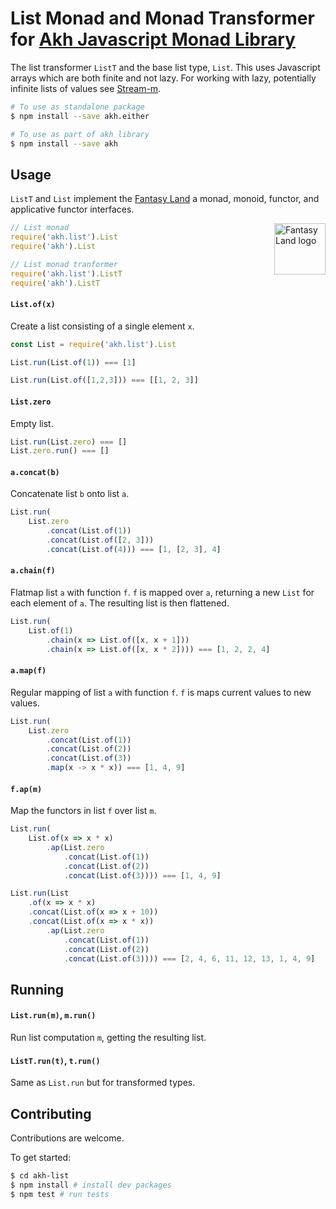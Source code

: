 # List Monad and Monad Transformer for [Akh Javascript Monad Library](https://github.com/mattbierner/akh)

The list transformer `ListT` and the base list type, `List`. This uses Javascript arrays which are both finite and not lazy. For working with lazy, potentially infinite lists of values see [Stream-m][stream-m].

```bash
# To use as standalone package
$ npm install --save akh.either

# To use as part of akh library
$ npm install --save akh
```

## Usage
`ListT` and `List` implement the [Fantasy Land][fl]  a monad, monoid, functor, and applicative functor interfaces.

<a href="https://github.com/fantasyland/fantasy-land">
    <img src="https://raw.github.com/fantasyland/fantasy-land/master/logo.png" align="right" width="82px" height="82px" alt="Fantasy Land logo" />
</a>

```js
// List monad
require('akh.list').List
require('akh').List

// List monad tranformer
require('akh.list').ListT
require('akh').ListT
```

#### `List.of(x)`
Create a list consisting of a single element `x`.

```js
const List = require('akh.list').List

List.run(List.of(1)) === [1]

List.run(List.of([1,2,3])) === [[1, 2, 3]]
```

#### `List.zero`
Empty list.

```js
List.run(List.zero) === []
List.zero.run() === []
```

#### `a.concat(b)`
Concatenate list `b` onto list `a`. 

```js
List.run(
    List.zero
        .concat(List.of(1))
        .concat(List.of([2, 3]))
        .concat(List.of(4))) === [1, [2, 3], 4]
```

#### `a.chain(f)`
Flatmap list `a` with function `f`. `f` is mapped over `a`, returning a new `List` for each element of `a`. The resulting list is then flattened.

```js
List.run(
    List.of(1)
        .chain(x => List.of([x, x + 1]))
        .chain(x => List.of([x, x * 2]))) === [1, 2, 2, 4]
```

#### `a.map(f)`
Regular mapping of list `a` with function `f`. `f` is maps current values to new values.

```js
List.run(
    List.zero
        .concat(List.of(1))
        .concat(List.of(2))
        .concat(List.of(3))
        .map(x -> x * x)) === [1, 4, 9]
```

#### `f.ap(m)`
Map the functors in list `f` over list `m`.

```js
List.run(
    List.of(x => x * x)
        .ap(List.zero
            .concat(List.of(1))
            .concat(List.of(2))
            .concat(List.of(3)))) === [1, 4, 9]
```


```js
List.run(List
    .of(x => x * x)
    .concat(List.of(x => x + 10))
    .concat(List.of(x => x * x))
        .ap(List.zero
            .concat(List.of(1))
            .concat(List.of(2))
            .concat(List.of(3)))) === [2, 4, 6, 11, 12, 13, 1, 4, 9]
```

## Running

#### `List.run(m)`, `m.run()`
Run list computation `m`, getting the resulting list.


#### `ListT.run(t)`, `t.run()`
Same as `List.run` but for transformed types.



## Contributing
Contributions are welcome.

To get started:

```bash
$ cd akh-list
$ npm install # install dev packages
$ npm test # run tests
```

[fl]: https://github.com/fantasyland/fantasy-land
[stream-m]: https://github.com/mattbierner/stream-m